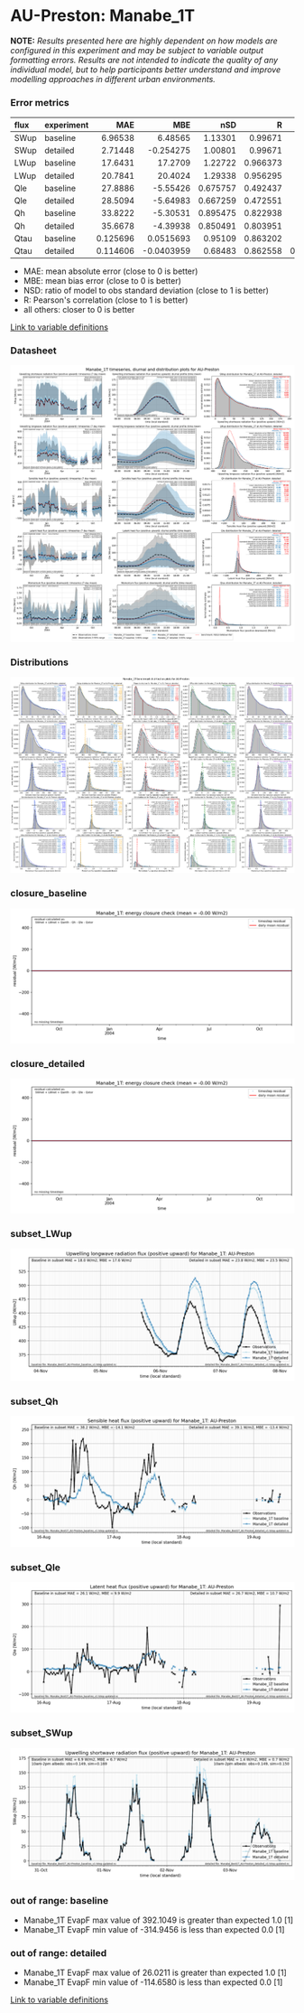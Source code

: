 # AU-Preston: Manabe_1T

**NOTE:** *Results presented here are highly dependent on how models are configured in this experiment and may be subject to variable output formatting errors. Results are not intended to indicate the quality of any individual model, but to help participants better understand and improve modelling approaches in different urban environments.*

### Error metrics

| flux   | experiment   |       MAE |        MBE |      nSD |        R |         5th |       95th |     cRMSE |       AMBE |      1-nSD |        1-R |   nSkewness |   nKurtosis |   Overlap |
|:-------|:-------------|----------:|-----------:|---------:|---------:|------------:|-----------:|----------:|-----------:|-----------:|-----------:|------------:|------------:|----------:|
| SWup   | baseline     |  6.96538  |  6.48565   | 1.13301  | 0.99671  |  0.388524   | 19.6766    | 0.158578  |  6.48565   | 0.133009   | 0.00329015 |   0.0118008 |  0.019971   | 0.0889308 |
| SWup   | detailed     |  2.71448  | -0.254275  | 1.00801  | 0.99671  |  0.531      |  1.39796   | 0.0818369 |  0.254275  | 0.00801489 | 0.00329015 |   0.0118008 |  0.019971   | 0.0597886 |
| LWup   | baseline     | 17.6431   | 17.2709    | 1.22722  | 0.966373 |  8.06943    | 41.2404    | 0.366283  | 17.2709    | 0.227218   | 0.0336268  |   0.080895  |  0.0829516  | 0.14033   |
| LWup   | detailed     | 20.7841   | 20.4024    | 1.29338  | 0.956295 |  8.1396     | 51.1262    | 0.446232  | 20.4024    | 0.293378   | 0.0437045  |   0.0733762 |  0.0309003  | 0.155885  |
| Qle    | baseline     | 27.8886   | -5.55426   | 0.675757 | 0.492437 | 12.1101     | 33.0265    | 0.889445  |  5.55426   | 0.324243   | 0.507563   |   0.298583  |  0.0564534  | 0.180645  |
| Qle    | detailed     | 28.5094   | -5.64983   | 0.667259 | 0.472551 | 12.1101     | 33.8628    | 0.902556  |  5.64983   | 0.332741   | 0.527449   |   0.275435  |  0.00736483 | 0.198377  |
| Qh     | baseline     | 33.8222   | -5.30531   | 0.895475 | 0.822938 |  5.33111    | 33.297     | 0.572743  |  5.30531   | 0.104525   | 0.177062   |   0.0882923 |  0.472377   | 0.166592  |
| Qh     | detailed     | 35.6678   | -4.39938   | 0.850491 | 0.803951 |  0.106296   | 42.5411    | 0.596513  |  4.39938   | 0.149509   | 0.196049   |   0.0859415 |  0.481553   | 0.195475  |
| Qtau   | baseline     |  0.125696 |  0.0515693 | 0.95109  | 0.863202 |  0.0102949  |  0.0226573 | 0.512451  |  0.0515693 | 0.0489101  | 0.136798   |   0.139892  |  0.144836   | 0.145945  |
| Qtau   | detailed     |  0.114606 | -0.0403959 | 0.68483  | 0.862558 |  0.00753722 |  0.286606  | 0.536266  |  0.0403959 | 0.31517    | 0.137442   |   0.137934  |  0.140952   | 0.141344  |

 - MAE: mean absolute error (close to 0 is better)
 - MBE: mean bias error (close to 0 is better)
 - NSD: ratio of model to obs standard deviation (close to 1 is better)
 - R: Pearson's correlation (close to 1 is better)
 - all others: closer to 0 is better

[Link to variable definitions](../modelattrs/variable_definitions.md)

### <a name="datasheet"></a>Datasheet
[![Manabe_1T_AU-Preston_Datasheet.png](Manabe_1T_AU-Preston_Datasheet.png)](Manabe_1T_AU-Preston_Datasheet.png)

### <a name="distributions"></a>Distributions
[![Manabe_1T_AU-Preston_Distributions.png](Manabe_1T_AU-Preston_Distributions.png)](Manabe_1T_AU-Preston_Distributions.png)

### <a name="closure_baseline"></a>closure_baseline
[![Manabe_1T_AU-Preston_closure_baseline.png](Manabe_1T_AU-Preston_closure_baseline.png)](Manabe_1T_AU-Preston_closure_baseline.png)

### <a name="closure_detailed"></a>closure_detailed
[![Manabe_1T_AU-Preston_closure_detailed.png](Manabe_1T_AU-Preston_closure_detailed.png)](Manabe_1T_AU-Preston_closure_detailed.png)

### <a name="subset_lwup"></a>subset_LWup
[![Manabe_1T_AU-Preston_subset_LWup.png](Manabe_1T_AU-Preston_subset_LWup.png)](Manabe_1T_AU-Preston_subset_LWup.png)

### <a name="subset_qh"></a>subset_Qh
[![Manabe_1T_AU-Preston_subset_Qh.png](Manabe_1T_AU-Preston_subset_Qh.png)](Manabe_1T_AU-Preston_subset_Qh.png)

### <a name="subset_qle"></a>subset_Qle
[![Manabe_1T_AU-Preston_subset_Qle.png](Manabe_1T_AU-Preston_subset_Qle.png)](Manabe_1T_AU-Preston_subset_Qle.png)

### <a name="subset_swup"></a>subset_SWup
[![Manabe_1T_AU-Preston_subset_SWup.png](Manabe_1T_AU-Preston_subset_SWup.png)](Manabe_1T_AU-Preston_subset_SWup.png)

### out of range: baseline

 - Manabe_1T EvapF max value of 392.1049 is greater than expected 1.0 [1]
 - Manabe_1T EvapF min value of -314.9456 is less than expected 0.0 [1]

### out of range: detailed

 - Manabe_1T EvapF max value of 26.0211 is greater than expected 1.0 [1]
 - Manabe_1T EvapF min value of -114.6580 is less than expected 0.0 [1]


[Link to variable definitions](../modelattrs/variable_definitions.md)

